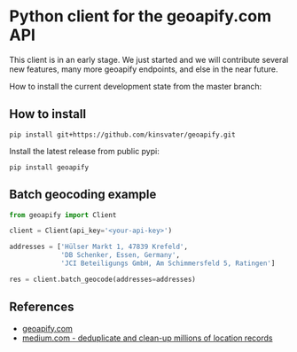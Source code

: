# Python client for the geoapify.com API

This client is in an early stage. We just started and we will contribute several new features, many more geoapify
endpoints, and else in the near future.

How to install the current development state from the master branch:

## How to install

```shell
pip install git+https://github.com/kinsvater/geoapify.git
```

Install the latest release from public pypi:

```shell
pip install geoapify
```

## Batch geocoding example

```python
from geoapify import Client

client = Client(api_key='<your-api-key>')

addresses = ['Hülser Markt 1, 47839 Krefeld',
             'DB Schenker, Essen, Germany',
             'JCI Beteiligungs GmbH, Am Schimmersfeld 5, Ratingen']

res = client.batch_geocode(addresses=addresses)
```

## References

- [geoapify.com](https://geoapify.com)
- [medium.com - deduplicate and clean-up millions of location records](https://medium.com/@paul.kinsvater/deduplicate-and-clean-up-millions-of-location-records-abcffb308ebf)
